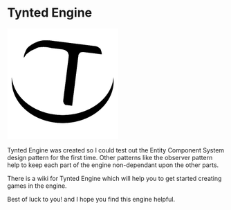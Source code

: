 # Tynted Engine
<p><img width=256 height=256 src="https://github.com/NocturnalWisp/TyntedWikiResources/blob/master/TyntedLogo_medium.png" alt="Tynted Logo"></p> 

Tynted Engine was created so I could test out the Entity Component System design pattern for the first time. Other patterns like the observer pattern help to keep each part of the engine non-dependant upon the other parts. 

There is a wiki for Tynted Engine which will help you to get started creating games in the engine.

Best of luck to you! and I hope you find this engine helpful.
